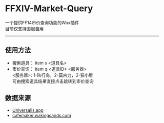 # FFXIV-Market-Query
一个提供FF14市价查询功能的Wox插件  
目前仅支持国服自用
***
## 使用方法
* 搜索道具： item s <道具名>  
* 市价查询： item q <道具ID> <服务器>  
<服务器>: 1-陆行鸟，2-莫古力，3-猫小胖  
可由搜索道具结果直接点击跳转到市价查询
## 数据来源
* [Universalis.app](https://universalis.app/)
* [cafemaker.wakingsands.com](https://cafemaker.wakingsands.com)
